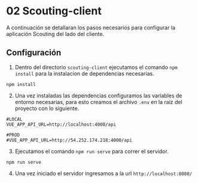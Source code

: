 # 02 Scouting-client

A continuación se detallaran los pasos necesarios para configurar la aplicación Scouting del lado del cliente.

## Configuración
1. Dentro del directorio `scouting-client` ejecutamos el comando `npm install` para la instalacion de dependencias necesarias.
```
npm install
```

2. Una vez instaladas las dependencias configuramos las variables de entorno necesarias, para esto creamos el archivo `.env` en la raiz del proyecto con lo siguiente.
```
#LOCAL
VUE_APP_API_URL=http://localhost:4000/api

#PROD
#VUE_APP_API_URL=http://54.252.174.218:4000/api
```


3. Ejecutamos el comando `npm run serve` para correr el servidor.
```
npm run serve
```
4. Una vez iniciado el servidor ingresamos a la url `http://localhost:8080/`

<img :src="$withBase('/img/client/01.png')">




